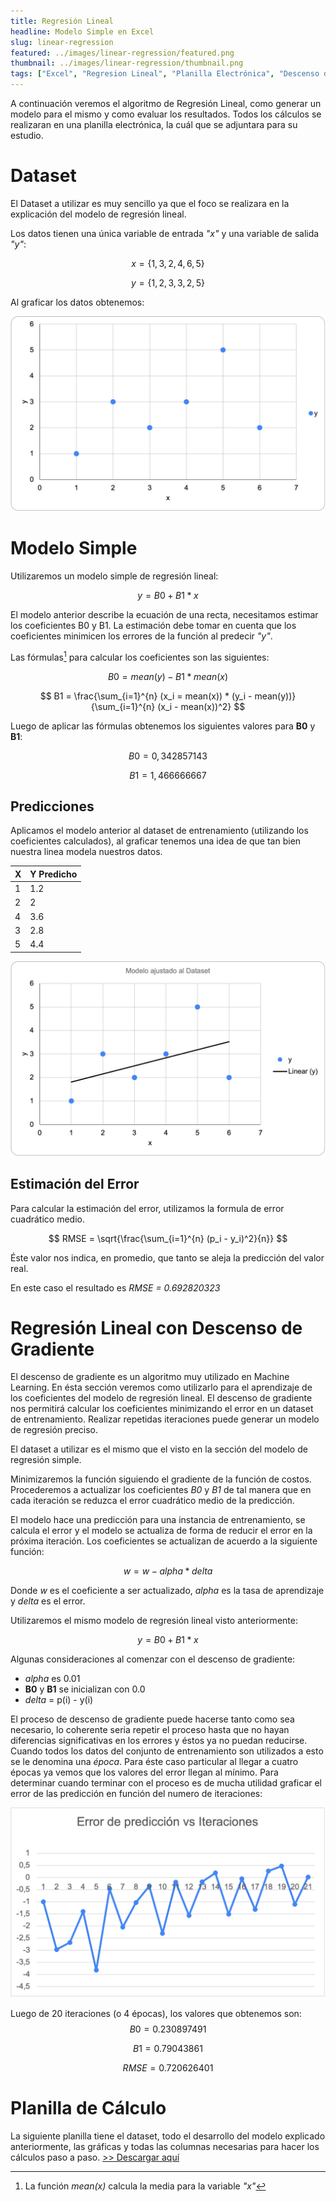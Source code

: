 ```yaml
---
title: Regresión Lineal
headline: Modelo Simple en Excel 
slug: linear-regression
featured: ../images/linear-regression/featured.png
thumbnail: ../images/linear-regression/thumbnail.png
tags: ["Excel", "Regresion Lineal", "Planilla Electrónica", "Descenso de Gradiente"]
---
```


A continuación veremos el algoritmo de Regresión Lineal, como generar un modelo para
el mismo y como evaluar los resultados. Todos los cálculos se realizaran en una 
planilla electrónica, la cuál que se adjuntara para su estudio.

# Dataset
El Dataset a utilizar es muy sencillo ya que el foco se realizara en la explicación del
modelo de regresión lineal.

Los datos tienen una única variable de entrada _"x"_ y una variable de salida _"y"_:

$$
x = \{1,3,2,4,6,5\}
$$

$$
y = \{1,2,3,3,2,5\}
$$

Al graficar los datos obtenemos: 

![](../images/linear-regression/dataset.png)

# Modelo Simple
Utilizaremos un modelo simple de regresión lineal:

$$
y = B0 + B1 * x 
$$

El modelo anterior describe la ecuación de una recta, necesitamos estimar los
coeficientes B0 y B1. La estimación debe tomar en cuenta que los coeficientes
minimicen los errores de la función al predecir _"y"_.

Las fórmulas[^1] para calcular los coeficientes son las siguientes:
[^1]: La función _mean(x)_ calcula la media para la variable _"x"_

$$
B0 = mean(y) - B1 * mean(x)
$$

$$
B1 = \frac{\sum_{i=1}^{n} (x_i = mean(x)) * (y_i - mean(y))}{\sum_{i=1}^{n} (x_i - mean(x))^2}
$$

Luego de aplicar las fórmulas obtenemos los siguientes valores para __B0__ y __B1__:

$$
B0 = 0,342857143
$$

$$
B1 = 1,466666667
$$

## Predicciones
Aplicamos el modelo anterior al dataset de entrenamiento (utilizando los coeficientes
calculados), al graficar tenemos una idea de que tan bien nuestra linea modela nuestros
datos.

| X   | Y Predicho |
| --- | ---------- |
| 1   | 1.2        |
| 2   | 2          |
| 4   | 3.6        |
| 3   | 2.8        |
| 5   | 4.4        |


![](../images/linear-regression/dataset-linea.png)

## Estimación del Error
Para calcular la estimación del error, utilizamos la formula de error cuadrático medio.

$$
RMSE = \sqrt{\frac{\sum_{i=1}^{n} (p_i - y_i)^2}{n}}
$$

Éste valor nos indica, en promedio, que tanto se aleja la predicción del valor real.

En este caso el resultado es _RMSE = 0.692820323_

# Regresión Lineal con Descenso de Gradiente
El descenso de gradiente es un algoritmo muy utilizado en Machine Learning. En ésta
sección veremos como utilizarlo para el aprendizaje de los coeficientes del modelo
de regresión lineal. El descenso de gradiente nos permitirá calcular los coeficientes
minimizando el error en un dataset de entrenamiento. Realizar repetidas iteraciones
puede generar un modelo de regresión preciso.

El dataset a utilizar es el mismo que el visto en la sección del modelo de regresión
simple.

Minimizaremos la función siguiendo el gradiente de la función de costos. Procederemos
a actualizar los coeficientes _B0_ y _B1_ de tal manera que en cada iteración se reduzca
el error cuadrático medio de la predicción.

El modelo hace una predicción para una instancia de entrenamiento, se calcula el error
y el modelo se actualiza de forma de reducir el error en la próxima iteración.
Los coeficientes se actualizan de acuerdo a la siguiente función:

$$
w = w - alpha * delta
$$
    
Donde _w_ es el coeficiente a ser actualizado, _alpha_ es la tasa de aprendizaje y
_delta_ es el error.

Utilizaremos el mismo modelo de regresión lineal visto anteriormente:

$$
y = B0 + B1 * x 
$$

Algunas consideraciones al comenzar con el descenso de gradiente:
  * _alpha_ es 0.01
  * __B0__ y __B1__ se inicializan con 0.0
  * _delta_ = p(i) - y(i)

El proceso de descenso de gradiente puede hacerse tanto como sea necesario, lo
coherente seria repetir el proceso hasta que no hayan diferencias significativas en los
errores y éstos ya no puedan reducirse. Cuando todos los datos del conjunto de
entrenamiento son utilizados a esto se le denomina una _época_. Para éste caso
particular al llegar a cuatro épocas ya vemos que los valores del error llegan al
mínimo. Para determinar cuando terminar con el proceso es de mucha utilidad graficar
el error de las predicción en función del numero de iteraciones:

![](../images/linear-regression/error.png)

Luego de 20 iteraciones (o 4 épocas), los valores que obtenemos son:
$$
B0 = 0.230897491
$$

$$
B1 = 0.79043861
$$

$$
RMSE = 0.720626401
$$

# Planilla de Cálculo
La siguiente planilla tiene el dataset, todo el desarrollo del modelo explicado
anteriormente, las gráficas y todas las columnas necesarias para hacer los cálculos
paso a paso. [>> Descargar aquí](linear_regression.xlsx)
